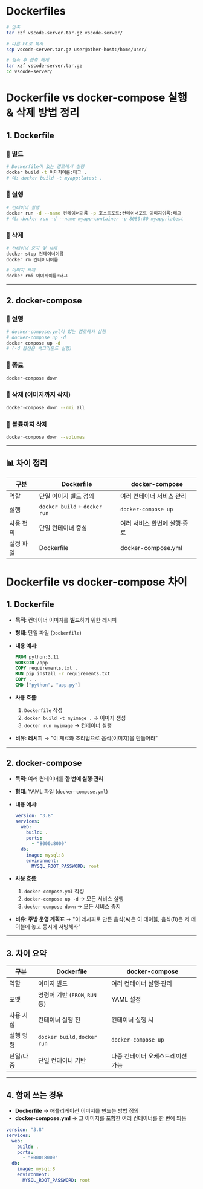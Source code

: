 # Dockerfiles

```bash
# 압축
tar czf vscode-server.tar.gz vscode-server/

# 다른 PC로 복사
scp vscode-server.tar.gz user@other-host:/home/user/

# 접속 후 압축 해제
tar xzf vscode-server.tar.gz
cd vscode-server/
```

# Dockerfile vs docker-compose 실행 & 삭제 방법 정리

## 1. Dockerfile

### 📌 빌드

```bash
# Dockerfile이 있는 경로에서 실행
docker build -t 이미지이름:태그 .
# 예: docker build -t myapp:latest .
```

### 📌 실행

```bash
# 컨테이너 실행
docker run -d --name 컨테이너이름 -p 호스트포트:컨테이너포트 이미지이름:태그
# 예: docker run -d --name myapp-container -p 8080:80 myapp:latest
```

### 📌 삭제

```bash
# 컨테이너 중지 및 삭제
docker stop 컨테이너이름
docker rm 컨테이너이름

# 이미지 삭제
docker rmi 이미지이름:태그
```

---

## 2. docker-compose

### 📌 실행

```bash
# docker-compose.yml이 있는 경로에서 실행
# docker-compose up -d
docker compose up -d
# (-d 옵션은 백그라운드 실행)
```

### 📌 종료

```bash
docker-compose down
```

### 📌 삭제 (이미지까지 삭제)

```bash
docker-compose down --rmi all
```

### 📌 볼륨까지 삭제

```bash
docker-compose down --volumes
```

---

## 📊 차이 정리

| 구분      | Dockerfile                    | docker-compose               |
| --------- | ----------------------------- | ---------------------------- |
| 역할      | 단일 이미지 빌드 정의         | 여러 컨테이너 서비스 관리    |
| 실행      | `docker build` + `docker run` | `docker-compose up`          |
| 사용 편의 | 단일 컨테이너 중심            | 여러 서비스 한번에 실행·종료 |
| 설정 파일 | Dockerfile                    | docker-compose.yml           |

# Dockerfile vs docker-compose 차이

## 1. Dockerfile

- **목적**: 컨테이너 이미지를 **빌드**하기 위한 레시피

- **형태**: 단일 파일 (`Dockerfile`)

- **내용 예시**:

    ```dockerfile
    FROM python:3.11
    WORKDIR /app
    COPY requirements.txt .
    RUN pip install -r requirements.txt
    COPY . .
    CMD ["python", "app.py"]
    ```

- **사용 흐름**:

    1. `Dockerfile` 작성
    2. `docker build -t myimage .` → 이미지 생성
    3. `docker run myimage` → 컨테이너 실행

- **비유**: **레시피** → "이 재료와 조리법으로 음식(이미지)을 만들어라"

---

## 2. docker-compose

- **목적**: 여러 컨테이너를 **한 번에 실행·관리**

- **형태**: YAML 파일 (`docker-compose.yml`)

- **내용 예시**:

    ```yaml
    version: "3.8"
    services:
      web:
        build: .
        ports:
          - "8000:8000"
      db:
        image: mysql:8
        environment:
          MYSQL_ROOT_PASSWORD: root
    ```

- **사용 흐름**:

    1. `docker-compose.yml` 작성
    2. `docker-compose up -d` → 모든 서비스 실행
    3. `docker-compose down` → 모든 서비스 중지

- **비유**: **주방 운영 계획표** → "이 레시피로 만든 음식(A)은 이 테이블, 음식(B)은 저 테이블에 놓고 동시에 서빙해라"

---

## 3. 차이 요약

| 구분      | Dockerfile                     | docker-compose                    |
| --------- | ------------------------------ | --------------------------------- |
| 역할      | 이미지 빌드                    | 여러 컨테이너 실행·관리           |
| 포맷      | 명령어 기반 (`FROM`, `RUN` 등) | YAML 설정                         |
| 사용 시점 | 컨테이너 실행 전               | 컨테이너 실행 시                  |
| 실행 명령 | `docker build`, `docker run`   | `docker-compose up`               |
| 단일/다중 | 단일 컨테이너 기반             | 다중 컨테이너 오케스트레이션 가능 |

---

## 4. 함께 쓰는 경우

- **Dockerfile** → 애플리케이션 이미지를 만드는 방법 정의
- **docker-compose.yml** → 그 이미지를 포함한 여러 컨테이너를 한 번에 띄움

```yaml
version: "3.8"
services:
  web:
    build: .
    ports:
      - "8000:8000"
  db:
    image: mysql:8
    environment:
      MYSQL_ROOT_PASSWORD: root
```